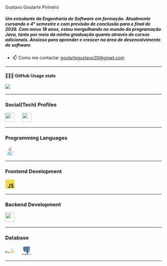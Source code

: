 <p>
  Gustavo Goularte Pinheiro
</p> 

 ##### Um estudante da Engenharia de Software em formação. Atualmente cursando o 4° semestre e com previsão de conclusão para o final de 2026. Com meus 18 anos, estou mergulhando no mundo da programação Java, tanto por meio da minha graduação quanto através de cursos adicionais. Ansioso para aprender e crescer na área de desenvolvimento de software

 - 📫 Como me contactar goulartegustavo20@gmail.com
 
 ---


<div>
  <h4>👨🏻‍💻 GitHub Usage stats</h4>
  <img src="https://github-readme-stats.vercel.app/api/top-langs/?username=goularteg&layout=compact" />
</div>

---
 

 ### Social(Tech) Profiles 
 <p align='left'><a href="https://linkedin.com/in/gustavogoulartepinheiro" target="_blank"><img height="30" width="30" src="https://cdn.jsdelivr.net/npm/simple-icons@3.0.1/icons/linkedin.svg" /></a>&nbsp;&nbsp;&nbsp;&nbsp;&nbsp;&nbsp;<a href="https://instagram.com/goularte_gustavoo" target="_blank"><img height="30" width="30" src="https://cdn.jsdelivr.net/npm/simple-icons@3.0.1/icons/instagram.svg" /></a>&nbsp;&nbsp;&nbsp;&nbsp;&nbsp;&nbsp;</p> 

 
 ---


 ### Programming Languages 
 <p align='left'><a><img height="30" width="30" src="https://raw.githubusercontent.com/devicons/devicon/master/icons/java/java-original.svg" /></a>&nbsp;&nbsp;&nbsp;&nbsp;&nbsp;&nbsp;</p>
 
 ---


 ### Frontend Development 
 <p align='left'><a><img height="30" width="30" src="https://raw.githubusercontent.com/devicons/devicon/master/icons/javascript/javascript-original.svg" /></a>&nbsp;&nbsp;&nbsp;&nbsp;&nbsp;&nbsp;</p>
 
 ---


 ### Backend Development 
 <p align='left'><a><img height="30" width="30" src="https://www.vectorlogo.zone/logos/springio/springio-icon.svg" /></a>&nbsp;&nbsp;&nbsp;&nbsp;&nbsp;&nbsp;</p>
 
 ---


 ### Database 
 <p align='left'><a><img height="30" width="30" src="https://raw.githubusercontent.com/devicons/devicon/master/icons/mysql/mysql-original-wordmark.svg" /></a>&nbsp;&nbsp;&nbsp;&nbsp;&nbsp;&nbsp;<a><img height="30" width="30" src="https://raw.githubusercontent.com/devicons/devicon/master/icons/postgresql/postgresql-original-wordmark.svg" /></a>&nbsp;&nbsp;&nbsp;&nbsp;&nbsp;&nbsp;</p>
 
 ---



